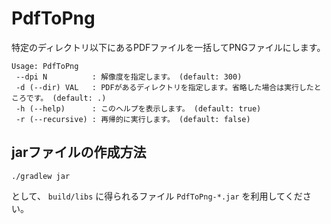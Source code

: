 # PdfToPng

特定のディレクトリ以下にあるPDFファイルを一括してPNGファイルにします。

```
Usage: PdfToPng
 --dpi N          : 解像度を指定します。 (default: 300)
 -d (--dir) VAL   : PDFがあるディレクトリを指定します。省略した場合は実行したところです。 (default: .)
 -h (--help)      : このヘルプを表示します。 (default: true)
 -r (--recursive) : 再帰的に実行します。 (default: false)
```

## jarファイルの作成方法

```
./gradlew jar
```

として、 `build/libs` に得られるファイル `PdfToPng-*.jar` を利用してください。
